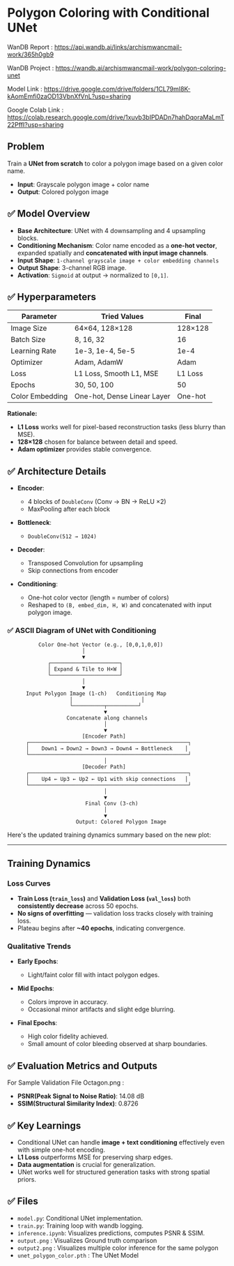 # **Polygon Coloring with Conditional UNet**

WanDB Report : https://api.wandb.ai/links/archismwancmail-work/365h0gb9

WanDB Project : https://wandb.ai/archismwancmail-work/polygon-coloring-unet

Model Link : https://drive.google.com/drive/folders/1CL79mI8K-kAomEmfi0zaOD13VbnXfVnL?usp=sharing

Google Colab Link : https://colab.research.google.com/drive/1xuvb3bIPDADn7hahDqoraMaLmT22PffI?usp=sharing

## **Problem**

Train a **UNet from scratch** to color a polygon image based on a given color name.

* **Input**: Grayscale polygon image + color name
* **Output**: Colored polygon image


## ✅ **Model Overview**

* **Base Architecture**: UNet with 4 downsampling and 4 upsampling blocks.
* **Conditioning Mechanism**: Color name encoded as a **one-hot vector**, expanded spatially and **concatenated with input image channels**.
* **Input Shape**: `1-channel grayscale image + color embedding channels`
* **Output Shape**: 3-channel RGB image.
* **Activation**: `Sigmoid` at output → normalized to `[0,1]`.


## ✅ **Hyperparameters**

| Parameter       | Tried Values                | Final   |
| --------------- | --------------------------- | ------- |
| Image Size      | 64×64, 128×128              | 128×128 |
| Batch Size      | 8, 16, 32                   | 16      |
| Learning Rate   | 1e-3, 1e-4, 5e-5            | 1e-4    |
| Optimizer       | Adam, AdamW                 | Adam    |
| Loss            | L1 Loss, Smooth L1, MSE     | L1 Loss |
| Epochs          | 30, 50, 100                 | 50      |
| Color Embedding | One-hot, Dense Linear Layer | One-hot |

**Rationale:**

* **L1 Loss** works well for pixel-based reconstruction tasks (less blurry than MSE).
* **128×128** chosen for balance between detail and speed.
* **Adam optimizer** provides stable convergence.


## ✅ **Architecture Details**

* **Encoder**:

  * 4 blocks of `DoubleConv` (Conv → BN → ReLU ×2)
  * MaxPooling after each block
* **Bottleneck**:

  * `DoubleConv(512 → 1024)`
* **Decoder**:

  * Transposed Convolution for upsampling
  * Skip connections from encoder
* **Conditioning**:

  * One-hot color vector (length = number of colors)
  * Reshaped to `(B, embed_dim, H, W)` and concatenated with input polygon image.


### ✅ **ASCII Diagram of UNet with Conditioning**

```
          Color One-hot Vector (e.g., [0,0,1,0,0])
                        │
                        ▼
             ┌──────────────────────┐
             │ Expand & Tile to H×W │
             └──────────────────────┘
                        │
                        ▼
      Input Polygon Image (1-ch)   Conditioning Map
                    │                      │
                    └──────────┬──────────┘
                               ▼
                   Concatenate along channels
                               │
                               ▼
                        [Encoder Path]
      ┌───────────────────────────────────────────────────┐
      │    Down1 → Down2 → Down3 → Down4 → Bottleneck    │
      └───────────────────────────────────────────────────┘
                               │
                        [Decoder Path]
      ┌───────────────────────────────────────────────────┐
      │    Up4 ← Up3 ← Up2 ← Up1 with skip connections   │
      └───────────────────────────────────────────────────┘
                               │
                               ▼
                         Final Conv (3-ch)
                               │
                               ▼
                      Output: Colored Polygon Image
```


Here's the updated training dynamics summary based on the new plot:

---

## **Training Dynamics**

### **Loss Curves**

* **Train Loss (`train_loss`)** and **Validation Loss (`val_loss`)** both **consistently decrease** across 50 epochs.
* **No signs of overfitting** — validation loss tracks closely with training loss.
* Plateau begins after **\~40 epochs**, indicating convergence.

### **Qualitative Trends**

* **Early Epochs**:

  * Light/faint color fill with intact polygon edges.
* **Mid Epochs**:

  * Colors improve in accuracy.
  * Occasional minor artifacts and slight edge blurring.
* **Final Epochs**:

  * High color fidelity achieved.
  * Small amount of color bleeding observed at sharp boundaries.

## ✅ **Evaluation Metrics and Outputs**

For Sample Validation File Octagon.png :

* **PSNR(Peak Signal to Noise Ratio)**: 14.08 dB
* **SSIM(Structural Similarity Index)**: 0.8726

## ✅ **Key Learnings**

* Conditional UNet can handle **image + text conditioning** effectively even with simple one-hot encoding.
* **L1 Loss** outperforms MSE for preserving sharp edges.
* **Data augmentation** is crucial for generalization.
* UNet works well for structured generation tasks with strong spatial priors.


## ✅ **Files**

* `model.py`: Conditional UNet implementation.
* `train.py`: Training loop with wandb logging.
* `inference.ipynb`: Visualizes predictions, computes PSNR & SSIM.
* `output.png` : Visualizes  Ground truth comparison
* `output2.png` : Visualizes multiple color inference for the same polygon
* `unet_polygon_color.pth` : The UNet Model
